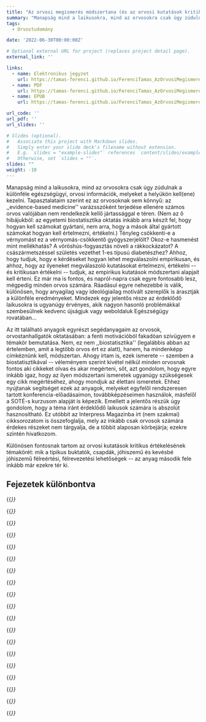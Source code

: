 ```yaml
---
title: "Az orvosi megismerés módszertana (és az orvosi kutatások kritikus értékelése)"
summary: "Manapság mind a laikusokra, mind az orvosokra csak úgy zúdulnak a különféle egészségügyi, orvosi információk, melyeket a helyükön kell(ene) kezelni. Tényleg csökkenti-e a vérnyomást ez a vérnyomás-csökkentő gyógyszerjelölt? Okoz-e hasmenést mint mellékhatás? A vöröshús-fogyasztás növeli a rákkockázatot? A császármetszéssel születés vezethet 1-es típusú diabetészhez? Ahhoz, hogy tudjuk, hogy e kérdéseket hogyan lehet megválaszolni empirikusan, és ahhoz, hogy az ilyeneket megválaszoló kutatásokat értelmezni, értékelni -- és kritikusan értékelni -- tudjuk, az empirikus kutatások módszertani alapjait kell érteni."
tags:
  - Orvostudomány

date: '2022-06-30T00:00:00Z'

# Optional external URL for project (replaces project detail page).
external_link: ''

links:
  - name: Elektronikus jegyzet
    url: https://tamas-ferenci.github.io/FerenciTamas_AzOrvosiMegismeresModszertanaEsAzOrvosiKutatasokKritikusErtekelese/
  - name: PDF
    url: https://tamas-ferenci.github.io/FerenciTamas_AzOrvosiMegismeresModszertanaEsAzOrvosiKutatasokKritikusErtekelese/FerenciTamas-AzOrvosiMegismeresModszertanaEsAzOrvosiKutatasokKritikusErtekelese.pdf
  - name: EPUB
    url: https://tamas-ferenci.github.io/FerenciTamas_AzOrvosiMegismeresModszertanaEsAzOrvosiKutatasokKritikusErtekelese/FerenciTamas-AzOrvosiMegismeresModszertanaEsAzOrvosiKutatasokKritikusErtekelese.epub

url_code: ''
url_pdf: ''
url_slides: ''

# Slides (optional).
#   Associate this project with Markdown slides.
#   Simply enter your slide deck's filename without extension.
#   E.g. `slides = "example-slides"` references `content/slides/example-slides.md`.
#   Otherwise, set `slides = ""`.
slides: ""
weight: -10
---
```


Manapság mind a laikusokra, mind az orvosokra csak úgy zúdulnak a különféle egészségügyi, orvosi információk, melyeket a helyükön kell(ene) kezelni. Tapasztalataim szerint ez az orvosoknak sem könnyű: az ,,evidence-based medicine'' varázsszóként terjedése ellenére számos orvos valójában nem rendelkezik kellő jártassággal e téren. (Nem az ő hibájukból: az egyetemi biostatisztika oktatás inkább arra készít fel, hogy hogyan kell számokat gyártani, nem arra, hogy a mások által gyártott számokat hogyan kell értelmezni, értékelni.) Tényleg csökkenti-e a vérnyomást ez a vérnyomás-csökkentő gyógyszerjelölt? Okoz-e hasmenést mint mellékhatás? A vöröshús-fogyasztás növeli a rákkockázatot? A császármetszéssel születés vezethet 1-es típusú diabetészhez? Ahhoz, hogy tudjuk, hogy e kérdéseket hogyan lehet megválaszolni empirikusan, és ahhoz, hogy az ilyeneket megválaszoló kutatásokat értelmezni, értékelni -- és kritikusan értékelni -- tudjuk, az empirikus kutatások módszertani alapjait kell érteni. Ez már ma is fontos, és napról-napra csak egyre fontosabb lesz, mégpedig minden orvos számára. Ráadásul egyre nehezebbé is válik, különösen, hogy anyagilag vagy ideológiailag motivált szereplők is árasztják a különféle eredményeket. Mindezek egy jelentős része az érdeklődő laikusokra is ugyanúgy érvényes, akik nagyon hasonló problémákkal szembesülnek kedvenc újságjuk vagy weboldaluk Egészségügy rovatában...

Az itt található anyagok egyrészt segédanyagaim az orvosok, orvostanhallgatók oktatásában: a fenti motivációból fakadóan szívügyem e témakör bemutatása. Nem, ez nem ,,biostatisztika'' (legalábbis abban az értelemben, amit a legtöbb orvos ért ez alatt), hanem, ha mindenképp címkéznünk kell, módszertan. Ahogy írtam is, ezek ismerete -- szemben a biostatisztikával -- véleményem szerint kivétel nélkül minden orvosnak fontos aki cikkeket olvas és akar megérteni, sőt, azt gondolom, hogy egyre inkább igaz, hogy az ilyen módszertani ismeretek ugyanúgy szükségesek egy cikk megértéséhez, ahogy mondjuk az élettani ismeretek. Ehhez nyújtanak segítséget ezek az anyagok, melyeket egyfelől rendszeresen tartott konferencia-előadásaimon, továbbképzéseimen használok, másfelől a SOTÉ-s kurzusom alapját is képezik. Emellett a jelentős részük úgy gondolom, hogy a téma iránt érdeklődő laikusok számára is abszolút hasznosítható. Ez utóbbit az Interpress Magazinba írt (nem szakmai) cikksorozatom is összefoglalja, mely az inkább csak orvosok számára érdekes részeket nem tárgyalja, de a többit alaposan körbejárja; ezekre szintén hivatkozom.

Különösen fontosnak tartom az orvosi kutatások kritikus értékelésének témakörét: mik a tipikus buktatók, csapdák, jóhiszemű és kevésbé jóhiszemű félreértési, félrevezetési lehetőségek -- az anyag második fele inkább már ezekre tér ki.

## Fejezetek különbontva

{{<cite page="/oktatas-fejezetek/azorvosimegismeresmodszertana-fejezetek/partortenetimegjegyzes" view="2" >}}

{{<cite page="/oktatas-fejezetek/azorvosimegismeresmodszertana-fejezetek/azempirikusorvosikutatasokalapgondolataesakauzalitas" view="2" >}}

{{<cite page="/oktatas-fejezetek/azorvosimegismeresmodszertana-fejezetek/aconfoundingproblemaja" view="2" >}}

{{<cite page="/oktatas-fejezetek/azorvosimegismeresmodszertana-fejezetek/aconfoundingmegoldasai" view="2" >}}

{{<cite page="/oktatas-fejezetek/azorvosimegismeresmodszertana-fejezetek/oksagikovetkeztetesek" view="2" >}}

{{<cite page="/oktatas-fejezetek/azorvosimegismeresmodszertana-fejezetek/veletlenszerepe" view="2" >}}

{{<cite page="/oktatas-fejezetek/azorvosimegismeresmodszertana-fejezetek/bizonyitekokhierarchiajaesosszessege" view="2" >}}

{{<cite page="/oktatas-fejezetek/azorvosimegismeresmodszertana-fejezetek/avegpont" view="2" >}}

{{<cite page="/oktatas-fejezetek/azorvosimegismeresmodszertana-fejezetek/megfigyeleses" view="2" >}}

{{<cite page="/oktatas-fejezetek/azorvosimegismeresmodszertana-fejezetek/kiserletes" view="2" >}}

{{<cite page="/oktatas-fejezetek/azorvosimegismeresmodszertana-fejezetek/metaanalizisek" view="2" >}}

{{<cite page="/oktatas-fejezetek/azorvosimegismeresmodszertana-fejezetek/kovetkeztetostatisztika" view="2" >}}

{{<cite page="/oktatas-fejezetek/azorvosimegismeresmodszertana-fejezetek/pertekfelreertesek" view="2" >}}

{{<cite page="/oktatas-fejezetek/azorvosimegismeresmodszertana-fejezetek/klinesmatszignifikancia" view="2" >}}

{{<cite page="/oktatas-fejezetek/azorvosimegismeresmodszertana-fejezetek/szignifikanciavadaszat" view="2" >}}

{{<cite page="/oktatas-fejezetek/azorvosimegismeresmodszertana-fejezetek/statisztikaimodellek" view="2" >}}

{{<cite page="/oktatas-fejezetek/azorvosimegismeresmodszertana-fejezetek/rendszerszintuproblemak" view="2" >}}

{{<cite page="/oktatas-fejezetek/azorvosimegismeresmodszertana-fejezetek/pertekhipotezisteszteles" view="2" >}}

{{<cite page="/oktatas-fejezetek/azorvosimegismeresmodszertana-fejezetek/astatisztikahatarai" view="2" >}}